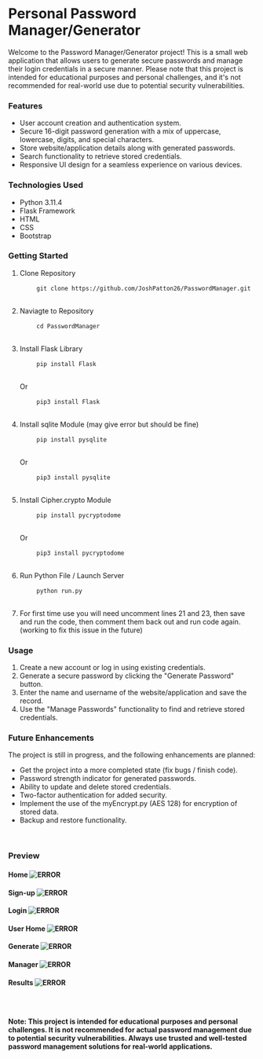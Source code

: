 # Personal Password Manager/Generator 
Welcome to the Password Manager/Generator project! This is a small web application that allows users to generate secure passwords and manage their login credentials in a secure manner. Please note that this project is intended for educational purposes and personal challenges, and it's not recommended for real-world use due to potential security vulnerabilities. 

<h3> Features </h3>
<ul>
    <li>User account creation and authentication system.
    <li>Secure 16-digit password generation with a mix of uppercase, lowercase, digits, and special characters.
    <li>Store website/application details along with generated passwords.
    <li>Search functionality to retrieve stored credentials.
    <li>Responsive UI design for a seamless experience on various devices.
</ul>

<h3> Technologies Used </h3>
<ul> 
    <li>Python 3.11.4
    <li>Flask Framework
    <li>HTML
    <li>CSS
    <li>Bootstrap
</ul>

<h3> Getting Started </h3>
<ol>
    <li> Clone Repository 
    <pre>
    <code>git clone https://github.com/JoshPatton26/PasswordManager.git</code>
    </pre>
    <li> Naviagte to Repository 
    <pre>
    <code>cd PasswordManager</code>
    </pre>
    <li> Install Flask Library 
    <pre>
    <code>pip install Flask</code>
    </pre>
    Or
    <pre>
    <code>pip3 install Flask</code>
    </pre>
    <li> Install sqlite Module (may give error but should be fine)
    <pre>
    <code>pip install pysqlite</code>
    </pre>
    Or
    <pre>
    <code>pip3 install pysqlite</code>
    </pre>
    <li> Install Cipher.crypto Module 
    <pre>
    <code>pip install pycryptodome</code>
    </pre>
    Or
    <pre>
    <code>pip3 install pycryptodome</code>
    </pre>
    <li> Run Python File / Launch Server 
    <pre>
    <code>python run.py</code>
    </pre>
    <li> For first time use you will need uncomment lines 21 and 23, then save and run the code, then comment them back out and run code again. (working to fix this issue in the future)
</ol>

<h3> Usage </h3>
<ol> 
    <li>Create a new account or log in using existing credentials.
    <li>Generate a secure password by clicking the "Generate Password" button.
    <li>Enter the name and username of the website/application and save the record.
    <li>Use the "Manage Passwords" functionality to find and retrieve stored credentials.
</ol>

<h3> Future Enhancements </h3>
The project is still in progress, and the following enhancements are planned:
<ul> 
    <li>Get the project into a more completed state (fix bugs / finish code).
    <li>Password strength indicator for generated passwords.
    <li>Ability to update and delete stored credentials.
    <li>Two-factor authentication for added security.
    <li>Implement the use of the myEncrypt.py (AES 128) for encryption of stored data.
    <li>Backup and restore functionality.
</ul><br>

<h3> Preview </h3>
<h4>Home
<img alt="ERROR" src="images\ss1.png">
<h4>Sign-up
<img alt="ERROR" src="images\ss2.png">
<h4>Login
<img alt="ERROR" src="images\ss3.png">
<h4>User Home
<img alt="ERROR" src="images\ss4.png">
<h4>Generate
<img alt="ERROR" src="images\ss5.png">
<h4>Manager
<img alt="ERROR" src="images\ss6.png">
<h4>Results
<img alt="ERROR" src="images\ss7.png">

<br><br>
<footer>
Note: This project is intended for educational purposes and personal challenges. It is not recommended for actual password management due to potential security vulnerabilities. Always use trusted and well-tested password management solutions for real-world applications.
